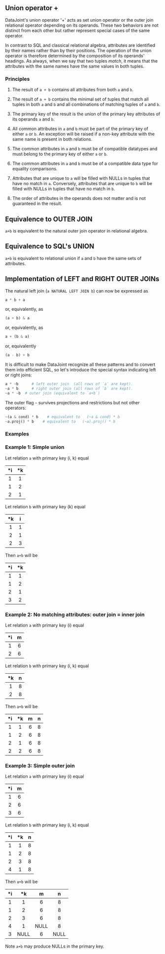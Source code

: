 ## Union operator +
DataJoint's union operator '+' acts as set union operator or the outer join relational operator depending on its operands.  These two behaviors are not distinct from each other but rather represent special cases of the same operator.

In contrast to SQL and classical relational algebra, attributes are identified by their names rather than by their positions. The operation of the union operator is therefore determined by the composition of its operands' headings.  As always, when we say that two tuples *match*, it means that the attributes with the same names have the same values in both tuples.

### Principles 
1. The result of `a + b` contains all attributes from both `a` and `b`. 
1. The result of `a + b` contains the minimal set of tuples that match all tuples in both `a` and `b` and all combinations of matching tuples of `a` and `b`.
1. The primary key of the result is the union of the primary key attributes of its operands `a` and `b`.
1.  All common attributes in `a` and `b` must be part of the primary key of either `a` or `b`.  An exception will be raised if a non-key attribute with the same name is present in both relations.
1. The common attributes in `a` and `b` must be of compatible datatypes and must belong to the primary key of either `a` or `b`.
1. The common attributes in `a` and `b` must be of a compatible data type for equality comparisons.
1. Attributes that are unique to `a` will be filled with NULLs in tuples that have no match in `a`.  Conversely, attributes that are unique to `b` will be filled with NULLs in tuples that have no match in `b`.


1.  The order of attributes in the operands does not matter and is not guaranteed in the result.

## Equivalence to OUTER JOIN
`a+b` is equivalent to the natural outer join operator in relational algebra.  

## Equivalence to SQL's UNION
`a+b` is equivalent to relational union if `a` and `b` have the same sets of attributes. 

## Implementation of LEFT and RIGHT OUTER JOINs
The natural left join (`a NATURAL LEFT JOIN b`) can now be expressed as
```python
a * b + a
```
or, equivalently, as
```python
(a + b) & a
```
or, equivalently, as
```python
a + (b & a) 
```
or, equivalently
```python
(a - b) + b
``` 

It is difficult to make DataJoint recognize all these patterns and to convert them into efficient SQL, so let's introduce the special syntax indicating left or right joins:

```python
a * ~b      # left outer join  (all rows of `a` are kept).
~a * b      # right outer join (all rows of `b` are kept). 
~a * ~b  # outer join (equivalent to `a+b`)
```

The outer flag `~` survives projections and restrictions but not other operators:
```python
~(a & cond) * b    # equivalent to   (~a & cond) * b
~a.proj() * b    # equivalent to   (~a).proj() * b
```

### Examples
### Example 1:  Simple union
Let relation `a` with primary key (i, k) equal 

| *i    | *k    | 
|:-:    |:-:    |
|   1   |  1    |
|   1   |  2    |
|   2   |  1    |

Let relation `b` with primary key (k) equal 

| *k    |  i    | 
|:-:    |:-:    |
|   1   |   1   |
|   2   |   1   |
|   2   |  3    |

Then `a+b` will be

| *i    | *k    | 
|:-:    |:-:    |
|   1   |  1    |
|   1   |  2    |
|   2   |  1    |
|   3   |  2    |

### Example 2: No matching attributes:  outer join = inner join

Let relation `a` with primary key (i) equal 

| *i    | m | 
|:-:    |:-: |
|   1   |  6  |
|   2   |  6    |

Let relation `b` with primary key (i, k) equal 

|  *k   | n | 
|:-:    |:-: |
|   1   |   8 |
|   2   |   8 |

Then `a+b` will be

| *i    | *k    | m  | n  |
|:-:    |:-:    |:-:  |:-:  |
|   1   |   1   | 6 | 8 |
|   1   |   2   | 6 | 8 |
|   2   |   1   | 6 | 8 |
|   2 |    2  | 6 | 8 |


### Example 3:  Simple outer join

Let relation `a` with primary key (i) equal 

| *i    | m | 
|:-:    |:-: |
|   1   |  6  |
|   2   |  6    |
|   3   |  6    |

Let relation `b` with primary key (i, k) equal 

| *i    |  *k   | n | 
|:-:    |:-:    |:-: |
|   1   |   1   | 8 |
|   1   |   2   | 8 |
|   2   |  3    | 8 |
|   4 |   1  | 8 |

Then `a+b` will be

| *i    | *k    | m  | n  |
|:-:    |:-:    |:-:  |:-:  |
|   1   |   1   | 6 | 8 |
|   1   |   2   | 6 | 8 |
|   2   |  3    | 6 | 8 |
|   4 |   1  | NULL | 8 |
|   3  |  NULL | 6 | NULL

Note `a+b` may produce NULLs in the primary key. 

